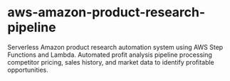 # aws-amazon-product-research-pipeline
Serverless Amazon product research automation system using AWS Step Functions and Lambda. Automated profit analysis pipeline processing competitor pricing, sales history, and market data to identify profitable opportunities.
